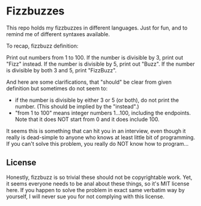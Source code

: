 # Fizzbuzzes

This repo holds my fizzbuzzes in different languages. 
Just for fun, and to remind me of different syntaxes available.

To recap, fizzbuzz definition:

Print out numbers from 1 to 100. If the number is divisible 
by 3, print out "Fizz" instead. If the number is divisible by 5, 
print out "Buzz". If the number is divisible by both 3 and 5, print
"FizzBuzz".

And here are some clarifications, that "should" be clear from 
given definition but sometimes do not seem to: 
-  if the number is divisible by either 3 or 5 (or both), do 
   not print the number. (This should be implied by the "instead".)
-  "from 1 to 100" means integer numbers 1...100, including 
   the endpoints. Note that it does NOT start from 0 and 
   it does include 100.

It seems this is something that can hit you in an interview, 
even though it really is dead-simple to anyone who knows at least 
little bit of programming. If you can't solve this problem, you 
really do NOT know how to program...

## License

Honestly, fizzbuzz is so trivial these should not be 
copyrightable work. Yet, it seems everyone needs to be anal
about these things, so it's MIT license here. If you happen
to solve the problem in exact same verbatim way by yourself, 
I will never sue you for not complying with this license.
